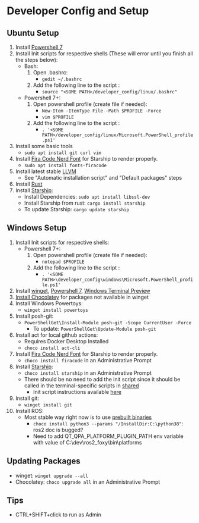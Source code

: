 # Developer Config and Setup

## Ubuntu Setup

1. Install [Powershell 7](https://docs.microsoft.com/en-us/powershell/scripting/install/install-ubuntu?view=powershell-7.2#installation-via-package-repository)
2. Install Init scripts for respective shells (These will error until you finish all the steps below):
   * Bash:
      1. Open .bashrc:
         * `gedit ~/.bashrc`
      2. Add the following line to the script :
         * `source "<SOME PATH>/developer_config/linux/.bashrc"`
   * Powershell 7+:
      1. Open powershell profile (create file if needed):
         * `New-Item -ItemType File -Path $PROFILE -Force`
         * `vim $PROFILE`
      2. Add the following line to the script :
         * `. '<SOME PATH>/developer_config/linux/Microsoft.PowerShell_profile.ps1'`
3. Install some basic tools
   * `sudo apt install git curl vim`
4. Install [Fira Code Nerd Font](https://github.com/tonsky/FiraCode) for Starship to render properly.
   * `sudo apt install fonts-firacode`
5. Install latest stable [LLVM](https://apt.llvm.org/)
   * See "Automatic installation script" and "Default packages" steps
6. Install [Rust](https://www.rust-lang.org/tools/install)
7. Install [Starship](https://starship.rs/):
   * Install Dependencies: `sudo apt install libssl-dev`
   * Install Starship from rust: `cargo install starship`
   * To update Starship: `cargo update starship`


## Windows Setup

1. Install Init scripts for respective shells:
   * Powershell 7+:
      1. Open powershell profile (create file if needed):
         * `notepad $PROFILE`
      2. Add the following line to the script :
         * `. '<SOME PATH>\developer_config\windows\Microsoft.PowerShell_profile.ps1'`
2. Install [winget](https://docs.microsoft.com/en-us/powershell/scripting/install/installing-powershell-core-on-windows?view=powershell-7.1#install-powershell-via-the-windows-package-manager), [Powershell 7](https://docs.microsoft.com/en-us/powershell/scripting/install/installing-powershell-core-on-windows?view=powershell-7.1#install-powershell-via-the-windows-package-manager), [Windows Terminal Preview](https://www.microsoft.com/store/productId/9N8G5RFZ9XK3)
3. [Install Chocolatey](https://chocolatey.org/install) for packages not available in winget
4. Install Windows Powertoys:
   * `winget install powertoys`
5. Install posh-git:
   * `PowerShellGet\Install-Module posh-git -Scope CurrentUser -Force`
      * To update: `PowerShellGet\Update-Module posh-git`
6. Install act for local github actions:
   * Requires Docker Desktop Installed
   * `choco install act-cli`
7. Install [Fira Code Nerd Font](https://github.com/tonsky/FiraCode) for Starship to render properly.
   * `choco install firacode` in an Administrative Prompt
8. Install [Starship](https://starship.rs/):
   * `choco install starship` in an Administrative Prompt
   * There should be no need to add the init script since it should be called in the terminal-specific scripts in [shared](./shared)
     * Init script instructions available [here](https://starship.rs/guide/#%F0%9F%9A%80-installation)
9. Install git:
   * `winget install git`
10. Install ROS:
    * Most stable way right now is to use [prebuilt binaries](https://docs.ros.org/en/foxy/Installation/Windows-Install-Binary.html)
      * `choco install python3 --params "/InstallDir:C:\python38"`: ros2 doc is bugged?
      * Need to add QT_QPA_PLATFORM_PLUGIN_PATH env variable with value of C:\dev\ros2_foxy\bin\platforms

## Updating Packages

* winget: `winget upgrade --all`
* Chocolatey: `choco upgrade all` in an Administrative Prompt

## Tips

* CTRL+SHIFT+click to run as Admin
